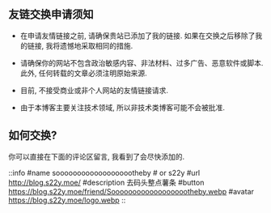 ## 友链交换申请须知

- 在申请友情链接之前, 请确保贵站已添加了我的链接. 如果在交换之后移除了我的链接, 我将遗憾地采取相同的措施.

- 请确保你的网站不包含政治敏感内容、非法材料、过多广告、恶意软件或脚本.此外, 任何转载的文章必须注明原始来源.

- 目前, 不接受商业或非个人网站的友情链接请求.

- 由于本博客主要关注技术领域, 所以非技术类博客可能不会被批准.

## 如何交换?

你可以直接在下面的评论区留言, 我看到了会尽快添加的.

::info
#name
sooooooooooooooooootheby # or s22y
#url
http://blog.s22y.moe/
#description
去码头整点薯条
#button
https://blog.s22y.moe/friend/Sooooooooooooooooootheby.webp
#avatar
https://blog.s22y.moe/logo.webp
::
